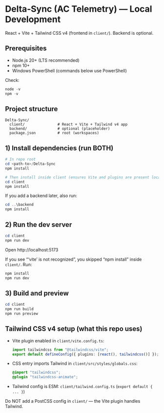 # Delta‑Sync (AC Telemetry) — Local Development

React + Vite + Tailwind CSS v4 (frontend in `client/`). Backend is optional.

## Prerequisites
- Node.js 20+ (LTS recommended)
- npm 10+
- Windows PowerShell (commands below use PowerShell)

Check:
```powershell
node -v
npm -v
```

## Project structure
```
Delta-Sync/
  client/               # React + Vite + Tailwind v4 app
  backend/              # optional (placeholder)
  package.json          # root (workspaces)
```

## 1) Install dependencies (run BOTH)
```powershell
# In repo root
cd <path-to>/Delta-Sync
npm install

# Then install inside client (ensures Vite and plugins are present locally)
cd client
npm install
```

If you add a backend later, also run:
```powershell
cd ..\backend
npm install
```

## 2) Run the dev server
```powershell
cd client
npm run dev
```
Open http://localhost:5173

If you see “‘vite’ is not recognized”, you skipped “npm install” inside `client/`. Run:
```powershell
npm install
npm run dev
```

## 3) Build and preview
```powershell
cd client
npm run build
npm run preview
```

## Tailwind CSS v4 setup (what this repo uses)
- Vite plugin enabled in `client/vite.config.ts`:
  ```ts
  import tailwindcss from "@tailwindcss/vite";
  export default defineConfig({ plugins: [react(), tailwindcss()] });
  ```
- CSS entry imports Tailwind in `client/src/styles/globals.css`:
  ```css
  @import "tailwindcss";
  @plugin "tailwindcss-animate";
  ```
- Tailwind config is ESM: `client/tailwind.config.ts` (`export default { ... }`)

Do NOT add a PostCSS config in `client/` — the Vite plugin handles Tailwind.